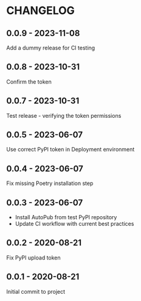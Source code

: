 CHANGELOG
=========

0.0.9 - 2023-11-08
------------------

Add a dummy release for CI testing

0.0.8 - 2023-10-31
------------------

Confirm the token

0.0.7 - 2023-10-31
------------------

Test release - verifying the token permissions

0.0.5 - 2023-06-07
------------------

Use correct PyPI token in Deployment environment

0.0.4 - 2023-06-07
------------------

Fix missing Poetry installation step

0.0.3 - 2023-06-07
------------------

* Install AutoPub from test PyPI repository
* Update CI workflow with current best practices

0.0.2 - 2020-08-21
------------------

Fix PyPI upload token

0.0.1 - 2020-08-21
------------------

Initial commit to project

